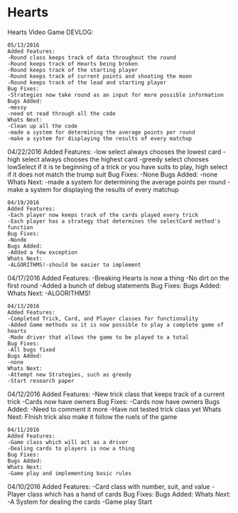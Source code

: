 # Hearts
Hearts Video Game
DEVLOG:
~~~~~~~~~~~~~~~~~~~~~~~~~~~~~~~~~~~~~~~~~~~~~~~~~~~~~~~~~~~~~~~~~~~~~~~~~~~~~~~
05/13/2016
Added Features:
-Round class keeps track of data throughout the round
-Round keeps track of Hearts being broken
-Round keeps track of the starting player
-Round keeps track of current points and shooting the moon
-Round keeps track of the lead and starting player
Bug Fixes:
-Strategies now take round as an input for more possible information
Bugs Added:
-messy
-need ot read through all the code
Whats Next:
-Clean up all the code
-made a system for determining the average points per round
-make a system for displaying the results of every matchup

~~~~~~~~~~~~~~~~~~~~~~~~~~~~~~~~~~~~~~~~~~~~~~~~~~~~~~~~~~~~~~~~~~~~~~~~~~~~~~~
04/22/2016
Added Features:
-low select always chooses the lowest card
-high select always chooses the highest card
-greedy select chooses lowSelect if it is te beginning of a trick or you have suits to play, high select if it does not match the trump suit
Bug Fixes:
-None
Bugs Added:
-none
Whats Next:
-made a system for determining the average points per round
-make a system for displaying the results of every matchup

~~~~~~~~~~~~~~~~~~~~~~~~~~~~~~~~~~~~~~~~~~~~~~~~~~~~~~~~~~~~~~~~~~~~~~~~~~~~~~~
04/19/2016
Added Features:
-Each player now keeps track of the cards played every trick
-Each player has a strategy that determines the selectCard method's function
Bug Fixes:
-Nonde
Bugs Added:
-Added a few exception
Whats Next:
-ALGORITHMS!-should be easier to implement
~~~~~~~~~~~~~~~~~~~~~~~~~~~~~~~~~~~~~~~~~~~~~~~~~~~~~~~~~~~~~~~~~~~~~~~~~~~~~~~
04/17/2016
Added Features:
-Breaking Hearts is now a thing
-No dirt on the first round
-Added a bunch of debug statements
Bug Fixes:
Bugs Added:
Whats Next:
-ALGORITHMS!
~~~~~~~~~~~~~~~~~~~~~~~~~~~~~~~~~~~~~~~~~~~~~~~~~~~~~~~~~~~~~~~~~~~~~~~~~~~~~~~
04/13/2016
Added Features:
-Completed Trick, Card, and Player classes for functionality
-Added Game methods so it is now possible to play a complete game of hearts
-Made driver that allows the game to be played to a total
Bug Fixes:
-All bugs fixed
Bugs Added:
-none
Whats Next:
-Attempt new Strategies, such as greedy
-Start research paper
~~~~~~~~~~~~~~~~~~~~~~~~~~~~~~~~~~~~~~~~~~~~~~~~~~~~~~~~~~~~~~~~~~~~~~~~~~~~~~~
04/12/2016
Added Features:
-New trick class that keeps track of a current trick
-Cards now have owners
Bug Fixes:
-Cards now have owners
Bugs Added:
-Need to comment it more
-Have not tested trick class yet
Whats Next:
FInish trick also make it follow the ruels of the game
~~~~~~~~~~~~~~~~~~~~~~~~~~~~~~~~~~~~~~~~~~~~~~~~~~~~~~~~~~~~~~~~~~~~~~~~~~~~~~~
04/11/2016
Added Features:
-Game class which will act as a driver
-Dealing cards to players is now a thing
Bug Fixes:
Bugs Added:
Whats Next:
-Game play and implementing basic rules
~~~~~~~~~~~~~~~~~~~~~~~~~~~~~~~~~~~~~~~~~~~~~~~~~~~~~~~~~~~~~~~~~~~~~~~~~~~~~~~
04/10/2016
Added Features:
-Card class with number, suit, and value
-Player class which has a hand of cards
Bug Fixes:
Bugs Added:
Whats Next:
-A System for dealing the cards
-Game play
Start